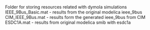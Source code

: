 Folder for storing resources related with dymola simulations
IEEE_9Bus_Basic.mat - results from the original modelica ieee_9bus
CIM_IEEE_9Bus.mat - results form the generated ieee_9bus from CIM
ESDC1A.mat - results from original modelica smib with esdc1a